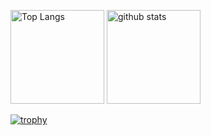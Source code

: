 <p align="left"> 
  <img alt="Top Langs" height="150px" src="https://github-readme-stats.vercel.app/api/top-langs/?username=ezawa&layout=compact&count_private=true&show_icons=true&theme=monokai" />
  <img alt="github stats" height="150px" src="https://github-readme-stats.vercel.app/api?username=ezawa&count_private=true&show_icons=true&show_icons=true&theme=monokai" />
</p>

[![trophy](https://github-profile-trophy.vercel.app/?username=ezawa&theme=monokai&column=7
)](https://github.com/ryo-ma/github-profile-trophy)
